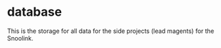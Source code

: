 # database
This is the storage for all data for the side projects (lead magents) for the Snoolink. 


